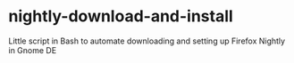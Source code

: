 # nightly-download-and-install
Little script in Bash to automate downloading and setting up Firefox Nightly in Gnome DE
